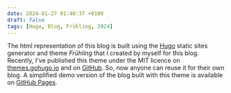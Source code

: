 ```yaml
---
date: 2024-01-27 01:40:37 +0100
draft: false
tags: [Hugo, Blog, Frühling, 2024]
---
```

The html representation of this blog is built using the [Hugo](https://gohugo.io/) static sites generator and theme _Frühling_ that I created by myself for this blog. Recently, I've published this theme under the MIT licence on [themes.gohugo.io](https://themes.gohugo.io/themes/fruhling/) and on [GitHub](https://github.com/romka/fruhling). So, now anyone can reuse it for their own blog. A simplified demo version of the blog built with this theme is available on [GitHub Pages](https://romka.github.io/fruhling-demo/).
<!--more-->